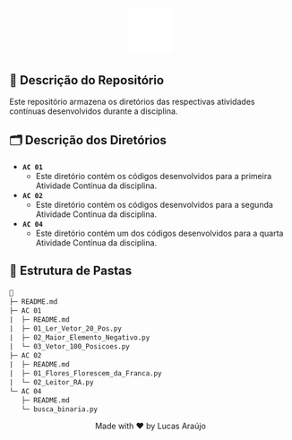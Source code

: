 <h1 align="center">
    <img alt="Impacta Logo" height="80" title="Azure Logo" src="../../../.github/impacta-logo.png">
</h1>

## 📝 Descrição do Repositório

Este repositório armazena os diretórios das respectivas atividades contínuas desenvolvidos durante a disciplina.

## 🗂 Descrição dos Diretórios

- **`AC 01`**
  - Este diretório contém os códigos desenvolvidos para a primeira Atividade Contínua da disciplina.
- **`AC 02`**
  - Este diretório contém os códigos desenvolvidos para a segunda Atividade Contínua da disciplina.
- **`AC 04`**
  - Este diretório contém um dos códigos desenvolvidos para a quarta Atividade Contínua da disciplina.

## 📁 Estrutura de Pastas

```
📁
├─ README.md
├─ AC 01
|  ├─ README.md
|  ├─ 01_Ler_Vetor_20_Pos.py
|  ├─ 02_Maior_Elemento_Negativo.py
|  └─ 03_Vetor_100_Posicoes.py
├─ AC 02
|  ├─ README.md
|  ├─ 01_Flores_Florescem_da_Franca.py
|  └─ 02_Leitor_RA.py
└─ AC 04
   ├─ README.md
   └─ busca_binaria.py
```

<div align="center">
  <p>Made with ❤ by Lucas Araújo</p>
</div>